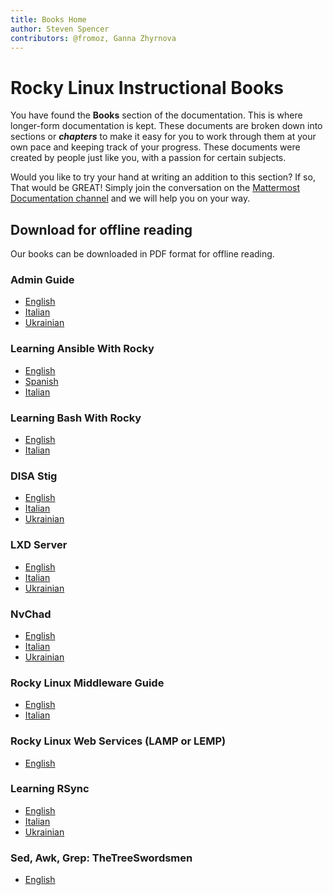 ```yaml
---
title: Books Home
author: Steven Spencer
contributors: @fromoz, Ganna Zhyrnova
---
```


# Rocky Linux Instructional Books

You have found the **Books** section of the documentation. This is where longer-form documentation is kept. These documents are broken down into sections or **_chapters_** to make it easy for you to work through them at your own pace and keeping track of your progress. These documents were created by people just like you, with a passion for certain subjects.

Would you like to try your hand at writing an addition to this section? If so, That would be GREAT! Simply join the conversation on the [Mattermost Documentation channel](https://chat.rockylinux.org/rocky-linux/channels/documentation) and we will help you on your way.

## Download for offline reading

Our books can be downloaded in PDF format for offline reading.

### Admin Guide

* [English](https://rocky-linux.github.io/documentation/RockyLinuxAdminGuide.pdf)
* [Italian](https://rocky-linux.github.io/documentation/RockyLinuxAdminGuide.it.pdf)
* [Ukrainian](https://rocky-linux.github.io/documentation/RockyLinuxAdminGuide.uk.pdf)

### Learning Ansible With Rocky

* [English](https://rocky-linux.github.io/documentation/LearningAnsibleWithRocky.pdf)
* [Spanish](https://rocky-linux.github.io/documentation/LearningAnsibleWithRocky.es.pdf)
* [Italian](https://rocky-linux.github.io/documentation/LearningAnsibleWithRocky.it.pdf)

### Learning Bash With Rocky

* [English](https://rocky-linux.github.io/documentation/LearningBashWithRocky.pdf)
* [Italian](https://rocky-linux.github.io/documentation/LearningBashWithRocky.it.pdf)

### DISA Stig

* [English](https://rocky-linux.github.io/documentation/Disa_stig_rocky_linux.pdf)
* [Italian](https://rocky-linux.github.io/documentation/Disa_stig_rocky_linux.it.pdf)
* [Ukrainian](https://rocky-linux.github.io/documentation/Disa_stig_rocky_linux.uk.pdf)

### LXD Server

* [English](https://rocky-linux.github.io/documentation/lxd_server_rocky_linux.pdf)
* [Italian](https://rocky-linux.github.io/documentation/lxd_server_rocky_linux.it.pdf)
* [Ukrainian](https://rocky-linux.github.io/documentation/lxd_server_rocky_linux.uk.pdf)

### NvChad

* [English](https://rocky-linux.github.io/documentation/NvChad.pdf)
* [Italian](https://rocky-linux.github.io/documentation/NvChad.it.pdf)
* [Ukrainian](https://rocky-linux.github.io/documentation/NvChad.uk.pdf)

### Rocky Linux Middleware Guide

* [English](https://rocky-linux.github.io/documentation/RockyLinuxMiddlewaresGuide.pdf)
* [Italian](https://rocky-linux.github.io/documentation/RockyLinuxMiddlewaresGuide.it.pdf)

### Rocky Linux Web Services (LAMP or LEMP) 

* [English](https://rocky-linux.github.io/documentation/RockyLinuxWebServicesGuide.pdf)
### Learning RSync

* [English](https://rocky-linux.github.io/documentation/learning_rsync_rocky_linux.pdf)
* [Italian](https://rocky-linux.github.io/documentation/learning_rsync_rocky_linux.it.pdf)
* [Ukrainian](https://rocky-linux.github.io/documentation/learning_rsync_rocky_linux.uk.pdf)

### Sed, Awk, Grep: TheTreeSwordsmen

* [English](https://rocky-linux.github.io/documentation/Sed_Awk_Grep_TheTreeSwordsmen.pdf)

